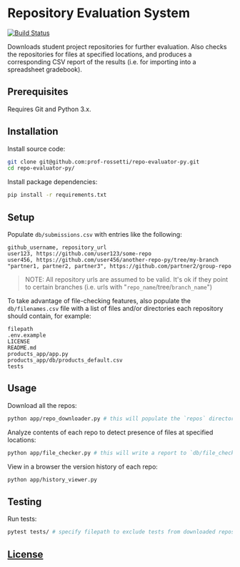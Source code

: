 # Repository Evaluation System

[![Build Status](https://travis-ci.com/prof-rossetti/repo-evaluator-py.svg?branch=master)](https://travis-ci.com/prof-rossetti/repo-evaluator-py)

Downloads student project repositories for further evaluation.
Also checks the repositories for files at specified locations,
and produces a corresponding CSV report of the results (i.e. for importing into a spreadsheet gradebook).

## Prerequisites

Requires Git and Python 3.x.

## Installation

Install source code:

```sh
git clone git@github.com:prof-rossetti/repo-evaluator-py.git
cd repo-evaluator-py/
```

Install package dependencies:

```sh
pip install -r requirements.txt
```

## Setup

Populate `db/submissions.csv` with entries like the following:

    github_username, repository_url
    user123, https://github.com/user123/some-repo
    user456, https://github.com/user456/another-repo-py/tree/my-branch
    "partner1, partner2, partner3", https://github.com/partner2/group-repo

> NOTE: All repository urls are assumed to be valid. It's ok if they point to certain branches (i.e. urls with "`repo_name`/tree/`branch_name`")

To take advantage of file-checking features, also populate the `db/filenames.csv` file with a list of files and/or directories each repository should contain, for example:

    filepath
    .env.example
    LICENSE
    README.md
    products_app/app.py
    products_app/db/products_default.csv
    tests

## Usage

Download all the repos:

```sh
python app/repo_downloader.py # this will populate the `repos` directory!
```

Analyze contents of each repo to detect presence of files at specified locations:

```sh
python app/file_checker.py # this will write a report to `db/file_checks.csv`
```

View in a browser the version history of each repo:

```sh
python app/history_viewer.py
```

## Testing

Run tests:

```sh
pytest tests/ # specify filepath to exclude tests from downloaded repos
```

## [License](LICENSE.md)
